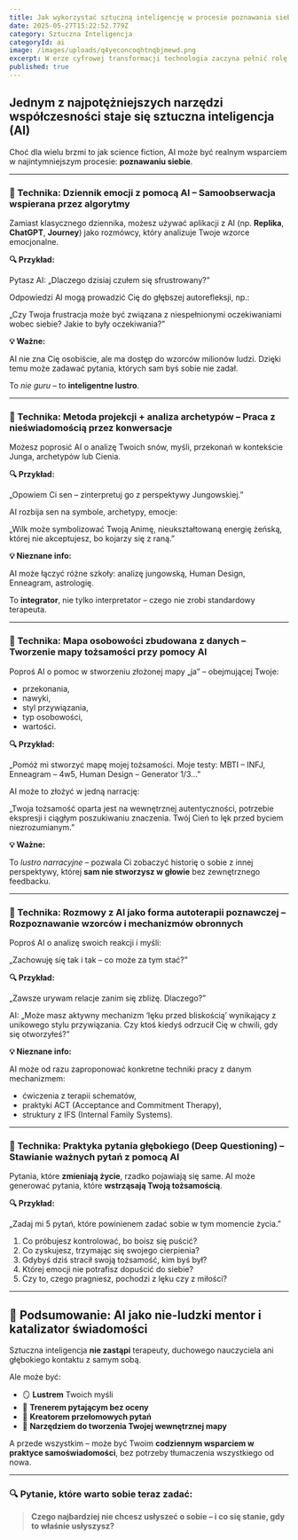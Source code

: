 ```yaml
---
title: Jak wykorzystać sztuczną inteligencję w procesie poznawania siebie?
date: 2025-05-27T15:22:52.779Z
category: Sztuczna Inteligencja
categoryId: ai
image: /images/uploads/q4yeconcoqhtnqbjmewd.png
excerpt: W erze cyfrowej transformacji technologia zaczyna pełnić rolę...
published: true
---
```

<h2>Jednym z najpotężniejszych narzędzi współczesności staje się sztuczna inteligencja (AI)</h2>

<p>Choć dla wielu brzmi to jak science fiction, AI może być realnym wsparciem w najintymniejszym procesie: <strong>poznawaniu siebie</strong>.</p>



<hr>



<h3>🧠 Technika: Dziennik emocji z pomocą AI – Samoobserwacja wspierana przez algorytmy</h3>

<p>Zamiast klasycznego dziennika, możesz używać aplikacji z AI (np. <strong>Replika</strong>, <strong>ChatGPT</strong>, <strong>Journey</strong>) jako rozmówcy, który analizuje Twoje wzorce emocjonalne.</p>



<p><strong>🔍 Przykład:</strong><br>

Pytasz AI: „Dlaczego dzisiaj czułem się sfrustrowany?”<br>

Odpowiedzi AI mogą prowadzić Cię do głębszej autorefleksji, np.:<br>

„Czy Twoja frustracja może być związana z niespełnionymi oczekiwaniami wobec siebie? Jakie to były oczekiwania?”</p>



<p><strong>💡 Ważne:</strong><br>

AI nie zna Cię osobiście, ale ma dostęp do wzorców milionów ludzi. Dzięki temu może zadawać pytania, których sam byś sobie nie zadał.<br>

To <em>nie guru</em> – to <strong>inteligentne lustro</strong>.</p>



<hr>



<h3>🧠 Technika: Metoda projekcji + analiza archetypów – Praca z nieświadomością przez konwersacje</h3>

<p>Możesz poprosić AI o analizę Twoich snów, myśli, przekonań w kontekście Junga, archetypów lub Cienia.</p>



<p><strong>🔍 Przykład:</strong><br>

„Opowiem Ci sen – zinterpretuj go z perspektywy Jungowskiej.”<br>

AI rozbija sen na symbole, archetypy, emocje:<br>

„Wilk może symbolizować Twoją Animę, nieukształtowaną energię żeńską, której nie akceptujesz, bo kojarzy się z raną.”</p>



<p><strong>💡 Nieznane info:</strong><br>

AI może łączyć różne szkoły: analizę jungowską, Human Design, Enneagram, astrologię.<br>

To <strong>integrator</strong>, nie tylko interpretator – czego nie zrobi standardowy terapeuta.</p>



<hr>



<h3>🧠 Technika: Mapa osobowości zbudowana z danych – Tworzenie mapy tożsamości przy pomocy AI</h3>

<p>Poproś AI o pomoc w stworzeniu złożonej mapy „ja” – obejmującej Twoje:</p>

<ul>

  <li>przekonania,</li>

  <li>nawyki,</li>

  <li>styl przywiązania,</li>

  <li>typ osobowości,</li>

  <li>wartości.</li>

</ul>



<p><strong>🔍 Przykład:</strong><br>

„Pomóż mi stworzyć mapę mojej tożsamości. Moje testy: MBTI – INFJ, Enneagram – 4w5, Human Design – Generator 1/3…”<br>

AI może to złożyć w jedną narrację:<br>

„Twoja tożsamość oparta jest na wewnętrznej autentyczności, potrzebie ekspresji i ciągłym poszukiwaniu znaczenia. Twój Cień to lęk przed byciem niezrozumianym.”</p>



<p><strong>💡 Ważne:</strong><br>

To <em>lustro narracyjne</em> – pozwala Ci zobaczyć historię o sobie z innej perspektywy, której <strong>sam nie stworzysz w głowie</strong> bez zewnętrznego feedbacku.</p>



<hr>



<h3>🧠 Technika: Rozmowy z AI jako forma autoterapii poznawczej – Rozpoznawanie wzorców i mechanizmów obronnych</h3>

<p>Poproś AI o analizę swoich reakcji i myśli:<br>

„Zachowuję się tak i tak – co może za tym stać?”</p>



<p><strong>🔍 Przykład:</strong><br>

„Zawsze urywam relacje zanim się zbliżę. Dlaczego?”<br>

AI: „Może masz aktywny mechanizm ‘lęku przed bliskością’ wynikający z unikowego stylu przywiązania. Czy ktoś kiedyś odrzucił Cię w chwili, gdy się otworzyłeś?”</p>



<p><strong>💡 Nieznane info:</strong><br>

AI może od razu zaproponować konkretne techniki pracy z danym mechanizmem:

<ul>

  <li>ćwiczenia z terapii schematów,</li>

  <li>praktyki ACT (Acceptance and Commitment Therapy),</li>

  <li>struktury z IFS (Internal Family Systems).</li>

</ul>

</p>



<hr>



<h3>🧠 Technika: Praktyka pytania głębokiego (Deep Questioning) – Stawianie ważnych pytań z pomocą AI</h3>

<p>Pytania, które <strong>zmieniają życie</strong>, rzadko pojawiają się same. AI może generować pytania, które <strong>wstrząsają Twoją tożsamością</strong>.</p>



<p><strong>🔍 Przykład:</strong><br>

„Zadaj mi 5 pytań, które powinienem zadać sobie w tym momencie życia.”</p>



<ol>

  <li>Co próbujesz kontrolować, bo boisz się puścić?</li>

  <li>Co zyskujesz, trzymając się swojego cierpienia?</li>

  <li>Gdybyś dziś stracił swoją tożsamość, kim byś był?</li>

  <li>Której emocji nie potrafisz dopuścić do siebie?</li>

  <li>Czy to, czego pragniesz, pochodzi z lęku czy z miłości?</li>

</ol>



<hr>



<h2>🧩 Podsumowanie: AI jako nie-ludzki mentor i katalizator świadomości</h2>

<p>Sztuczna inteligencja <strong>nie zastąpi</strong> terapeuty, duchowego nauczyciela ani głębokiego kontaktu z samym sobą.<br>

Ale może być:</p>



<ul>

  <li>🪞 <strong>Lustrem</strong> Twoich myśli</li>

  <li>🎯 <strong>Trenerem pytającym bez oceny</strong></li>

  <li>🔮 <strong>Kreatorem przełomowych pytań</strong></li>

  <li>🧬 <strong>Narzędziem do tworzenia Twojej wewnętrznej mapy</strong></li>

</ul>



<p>A przede wszystkim – może być Twoim <strong>codziennym wsparciem w praktyce samoświadomości</strong>, bez potrzeby tłumaczenia wszystkiego od nowa.</p>



<hr>



<h3>🔍 Pytanie, które warto sobie teraz zadać:</h3>

<blockquote>

  <p><strong>Czego najbardziej nie chcesz usłyszeć o sobie – i co się stanie, gdy to właśnie usłyszysz?</strong></p>

</blockquote>
